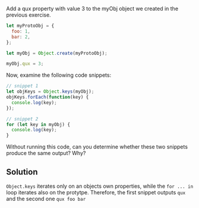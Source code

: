 Add a qux property with value 3 to the myObj object we created in the previous exercise. 

```javascript
let myProtoObj = {
  foo: 1,
  bar: 2,
};

let myObj = Object.create(myProtoObj);

myObj.qux = 3;
```
Now, examine the following code snippets:

```javascript
// snippet 1
let objKeys = Object.keys(myObj);
objKeys.forEach(function(key) {
  console.log(key);
});

// snippet 2
for (let key in myObj) {
  console.log(key);
}
```
Without running this code, can you determine whether these two snippets produce the same output? Why?

## Solution
`Object.keys` iterates only on an objects own properties, while the `for ... in` loop iterates also on the protytpe. Therefore, the first snippet outputs `qux` and the second one `qux foo bar`
